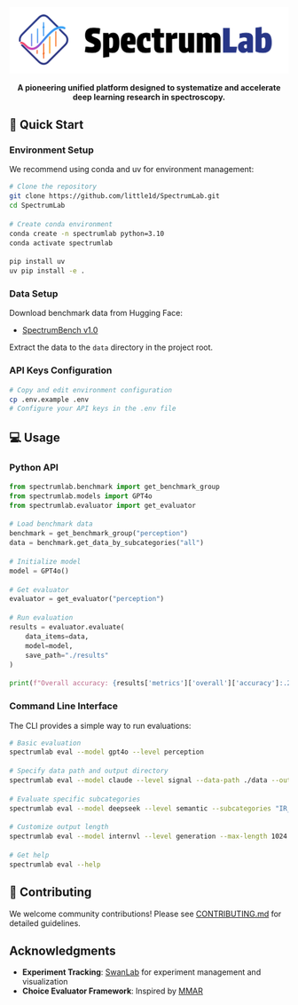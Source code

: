 <!-- # SpectrumLab -->

<div align="center">
  <img src="docs/assets/spectrumlab.svg" alt="SpectrumLab" width="600"/>
  
  <p><strong>A pioneering unified platform designed to systematize and accelerate deep learning research in spectroscopy.</strong></p>
</div>

## 🚀 Quick Start

### Environment Setup

We recommend using conda and uv for environment management:

```bash
# Clone the repository
git clone https://github.com/little1d/SpectrumLab.git
cd SpectrumLab

# Create conda environment
conda create -n spectrumlab python=3.10
conda activate spectrumlab

pip install uv
uv pip install -e .
```

### Data Setup

Download benchmark data from Hugging Face:

- [SpectrumBench v1.0](https://huggingface.co/datasets/SpectrumWorld/spectrumbench_v_1.0)

Extract the data to the `data` directory in the project root.

### API Keys Configuration

```bash
# Copy and edit environment configuration
cp .env.example .env
# Configure your API keys in the .env file
```

## 💻 Usage

### Python API

```python
from spectrumlab.benchmark import get_benchmark_group
from spectrumlab.models import GPT4o
from spectrumlab.evaluator import get_evaluator

# Load benchmark data
benchmark = get_benchmark_group("perception")
data = benchmark.get_data_by_subcategories("all")

# Initialize model
model = GPT4o()

# Get evaluator
evaluator = get_evaluator("perception")

# Run evaluation
results = evaluator.evaluate(
    data_items=data,
    model=model,
    save_path="./results"
)

print(f"Overall accuracy: {results['metrics']['overall']['accuracy']:.2f}%")
```

### Command Line Interface

The CLI provides a simple way to run evaluations:

```bash
# Basic evaluation
spectrumlab eval --model gpt4o --level perception

# Specify data path and output directory
spectrumlab eval --model claude --level signal --data-path ./data --output ./my_results

# Evaluate specific subcategories
spectrumlab eval --model deepseek --level semantic --subcategories "IR_spectroscopy" "Raman_spectroscopy"

# Customize output length
spectrumlab eval --model internvl --level generation --max-length 1024

# Get help
spectrumlab eval --help
```

## 🤝 Contributing

We welcome community contributions! Please see [CONTRIBUTING.md](CONTRIBUTING.md) for detailed guidelines.

## Acknowledgments

- **Experiment Tracking**: [SwanLab](https://github.com/SwanHubX/SwanLab/) for experiment management and visualization
- **Choice Evaluator Framework**: Inspired by [MMAR](https://github.com/ddlBoJack/MMAR)
